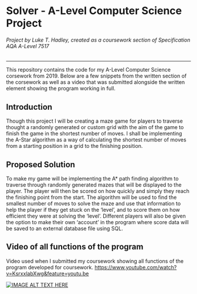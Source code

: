 # Solver - A-Level Computer Science Project
###### Project by Luke T. Hadley, created as a coursework section of Specification AQA A-Level 7517 
---

This repository contains the code for my A-Level Computer Science corsework from 2019.
Below are a few snippets from the written section of the corsework as well as a video that was submitted alongside the written element showing the program working in full.


## Introduction
Though this project I will be creating a maze game for players to traverse thought a randomly generated or custom grid with the aim of the game to finish the game in the shortest number of moves. I shall be implementing the A-Star algorithm as a way of calculating the shortest number of moves from a starting position in a grid to the finishing position.

## Proposed Solution
To make my game will be implementing the A* path finding algorithm to traverse through randomly generated mazes that will be displayed to the player. The player will then be scored on how quickly and simply they reach the finishing point from the start. The algorithm will be used to find the smallest number of moves to solve the maze and use that information to help the player if they get stuck on the ‘level’, and to score them on how efficient they were at solving the ‘level’. Different players will also be given the option to make their own ‘account’ in the program where score data will be saved to an external database file using SQL.

## Video of all functions of the program

Video used when I submitted my coursework showing all functions of the program developed for coursework.
https://www.youtube.com/watch?v=KsrxxlabXwg&feature=youtu.be

[![IMAGE ALT TEXT HERE](https://img.youtube.com/vi/KsrxxlabXwg/0.jpg)](https://www.youtube.com/watch?v=KsrxxlabXwg&feature=youtu.be)
